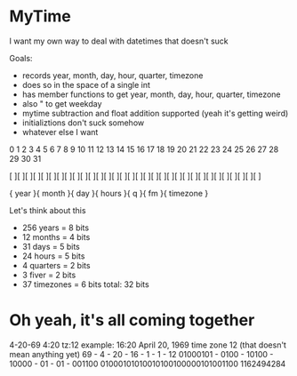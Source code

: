 # MyTime
I want my own way to deal with datetimes that doesn't suck

Goals: 
- records year, month, day, hour, quarter, timezone
- does so in the space of a single int
- has member functions to get year, month, day, hour, quarter, timezone
- also " to get weekday
- mytime subtraction and float addition supported (yeah it's getting weird)
- initializtions don't suck somehow
- whatever else I want

 0  1  2  3  4  5  6  7  8  9  10 11 12 13 14 15 16 17 18 19 20 21 22 23 24 25 26 27 28 29 30 31

[ ][ ][ ][ ][ ][ ][ ][ ][ ][ ][ ][ ][ ][ ][ ][ ][ ][ ][ ][ ][ ][ ][ ][ ][ ][ ][ ][ ][ ][ ][ ][ ]

{         year         }{   month  }{     day     }{    hours    }{ q  }{ fm }{    timezone    }

Let's think about this
- 256 years = 8 bits
- 12 months = 4 bits
- 31 days = 5 bits
- 24 hours = 5 bits
- 4 quarters = 2 bits
- 3 fiver = 2 bits
- 37 timezones = 6 bits
total: 32 bits 

# Oh yeah, it's all coming together
4-20-69 4:20 tz:12
example: 16:20 April 20, 1969 time zone 12 (that doesn't mean anything yet)
69 - 4 - 20 - 16 - 1 - 1 - 12
01000101 - 0100 - 10100 - 10000 - 01 - 01 - 001100
01000101010010100100000101001100
1162494284